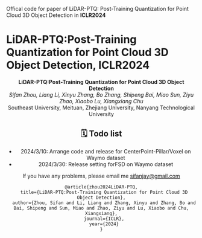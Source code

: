 Offical code for paper of LiDAR-PTQ: Post-Training Quantization for Point Cloud 3D Object Detection in **ICLR2024**

# LiDAR-PTQ:Post-Training Quantization for Point Cloud 3D Object Detection, ICLR2024 
<div align='center'>

**LiDAR-PTQ:Post-Training Quantization for Point Cloud 3D Object Detection**\
*Sifan Zhou, Liang Li, Xinyu Zhang, Bo Zhang, Shipeng Bai, Miao Sun, Ziyu Zhao, Xiaobo Lu, Xiangxiang Chu*\
Southeast University, Meituan, Zhejiang University, Nanyang Technological University

## 🗓️ Todo list
-  2024/3/10: Arrange code and release for CenterPoint-Pillar/Voxel on Waymo dataset
-  2024/3/30: Release setting forFSD on Waymo dataset

If you have any problems, please email me sifanjay@gmail.com

```
@article{zhou2024LiDAR-PTQ,
  title={LiDAR-PTQ:Post-Training Quantization for Point Cloud 3D Object Detection},
  author={Zhou, Sifan and Li, Liang and Zhang, Xinyu and Zhang, Bo and Bai, Shipeng and Sun, Miao and Zhao, Ziyu and Lu, Xiaobo and Chu, Xiangxiang},
  journal={ICLR},
  year={2024}
}
```
